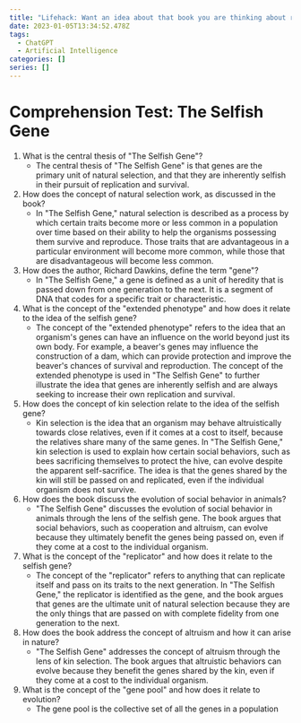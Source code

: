 ```yaml
---
title: "Lifehack: Want an idea about that book you are thinking about reading? "
date: 2023-01-05T13:34:52.478Z
tags:
  - ChatGPT
  - Artificial Intelligence
categories: []
series: []
---
```

# Comprehension Test: The Selfish Gene

1. What is the central thesis of "The Selfish Gene"?
   - The central thesis of "The Selfish Gene" is that genes are the primary unit of natural selection, and that they are inherently selfish in their pursuit of replication and survival.
2. How does the concept of natural selection work, as discussed in the book?
   - In "The Selfish Gene," natural selection is described as a process by which certain traits become more or less common in a population over time based on their ability to help the organisms possessing them survive and reproduce. Those traits that are advantageous in a particular environment will become more common, while those that are disadvantageous will become less common.
3. How does the author, Richard Dawkins, define the term "gene"?
   - In "The Selfish Gene," a gene is defined as a unit of heredity that is passed down from one generation to the next. It is a segment of DNA that codes for a specific trait or characteristic.
4. What is the concept of the "extended phenotype" and how does it relate to the idea of the selfish gene?
   - The concept of the "extended phenotype" refers to the idea that an organism's genes can have an influence on the world beyond just its own body. For example, a beaver's genes may influence the construction of a dam, which can provide protection and improve the beaver's chances of survival and reproduction. The concept of the extended phenotype is used in "The Selfish Gene" to further illustrate the idea that genes are inherently selfish and are always seeking to increase their own replication and survival.
5. How does the concept of kin selection relate to the idea of the selfish gene?
   - Kin selection is the idea that an organism may behave altruistically towards close relatives, even if it comes at a cost to itself, because the relatives share many of the same genes. In "The Selfish Gene," kin selection is used to explain how certain social behaviors, such as bees sacrificing themselves to protect the hive, can evolve despite the apparent self-sacrifice. The idea is that the genes shared by the kin will still be passed on and replicated, even if the individual organism does not survive.
6. How does the book discuss the evolution of social behavior in animals?
   - "The Selfish Gene" discusses the evolution of social behavior in animals through the lens of the selfish gene. The book argues that social behaviors, such as cooperation and altruism, can evolve because they ultimately benefit the genes being passed on, even if they come at a cost to the individual organism.
7. What is the concept of the "replicator" and how does it relate to the selfish gene?
   - The concept of the "replicator" refers to anything that can replicate itself and pass on its traits to the next generation. In "The Selfish Gene," the replicator is identified as the gene, and the book argues that genes are the ultimate unit of natural selection because they are the only things that are passed on with complete fidelity from one generation to the next.
8. How does the book address the concept of altruism and how it can arise in nature?
   - "The Selfish Gene" addresses the concept of altruism through the lens of kin selection. The book argues that altruistic behaviors can evolve because they benefit the genes shared by the kin, even if they come at a cost to the individual organism.
9. What is the concept of the "gene pool" and how does it relate to evolution?
   - The gene pool is the collective set of all the genes in a population
